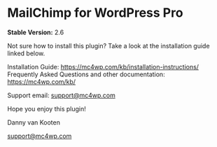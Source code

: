 # MailChimp for WordPress Pro

__Stable Version:__ 2.6

Not sure how to install this plugin? Take a look at the installation guide linked below. 

Installation Guide: https://mc4wp.com/kb/installation-instructions/
Frequently Asked Questions and other documentation: https://mc4wp.com/kb/

Support email: support@mc4wp.com

Hope you enjoy this plugin!

Danny van Kooten

support@mc4wp.com